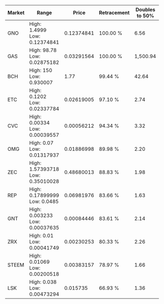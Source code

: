 | Market | Range | Price| Retracement | Doubles to 50% |
| --- | --- | --- | --- | --- |
| GNO | High: 1.4999<br />Low: 0.12374841 | 0.12374841 | 100.00 % | 6.56 |
| GAS | High: 98.78<br />Low: 0.02875182 | 0.03291564 | 100.00 % | 1,500.94 |
| BCH | High: 150<br />Low: 0.930007 | 1.77 | 99.44 % | 42.64 |
| ETC | High: 0.1202<br />Low: 0.02337784 | 0.02619005 | 97.10 % | 2.74 |
| CVC | High: 0.00334<br />Low: 0.00039557 | 0.00056212 | 94.34 % | 3.32 |
| OMG | High: 0.07<br />Low: 0.01317937 | 0.01886998 | 89.98 % | 2.20 |
| ZEC | High: 1.57393718<br />Low: 0.35010028 | 0.48680013 | 88.83 % | 1.98 |
| REP | High: 0.17899999<br />Low: 0.0485 | 0.06981976 | 83.66 % | 1.63 |
| GNT | High: 0.003233<br />Low: 0.00037635 | 0.00084446 | 83.61 % | 2.14 |
| ZRX | High: 0.01<br />Low: 0.00041749 | 0.00230253 | 80.33 % | 2.26 |
| STEEM | High: 0.01069<br />Low: 0.00200518 | 0.00383157 | 78.97 % | 1.66 |
| LSK | High: 0.038<br />Low: 0.00473294 | 0.015735 | 66.93 % | 1.36 |
